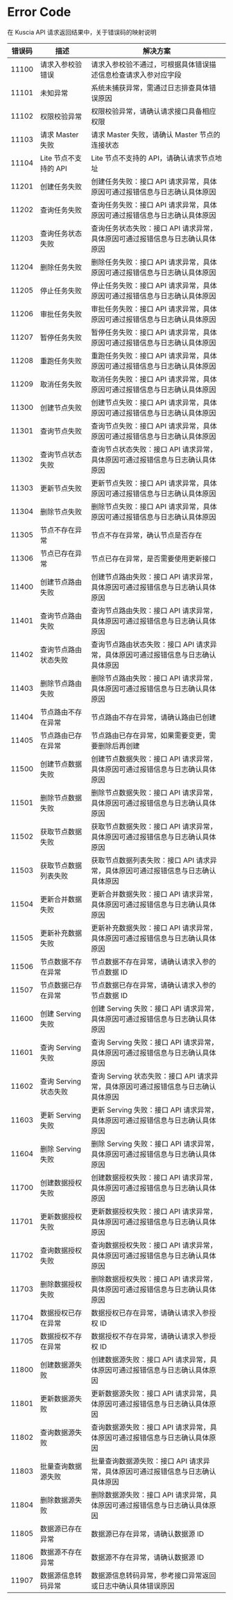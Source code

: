 # Error Code

在 Kuscia API 请求返回结果中，关于错误码的映射说明

| 错误码 | 描述 | 解决方案 |
| ----- | ----------- | ----------- |
| 11100 | 请求入参校验错误 | 请求入参校验不通过，可根据具体错误描述信息检查请求入参对应字段 |
| 11101 | 未知异常 | 系统未捕获异常，需通过日志排查具体错误原因 |
| 11102 | 权限校验异常 | 权限校验异常，请确认请求接口具备相应权限 |
| 11103 | 请求 Master 失败 | 请求 Master 失败，请确认 Master 节点的连接状态 |
| 11104 | Lite 节点不支持的 API | Lite 节点不支持的 API，请确认请求节点地址 |
| 11201 | 创建任务失败 | 创建任务失败：接口 API 请求异常，具体原因可通过报错信息与日志确认具体原因 |
| 11202 | 查询任务失败 | 查询任务失败：接口 API 请求异常，具体原因可通过报错信息与日志确认具体原因 |
| 11203 | 查询任务状态失败 | 查询任务状态失败：接口 API 请求异常，具体原因可通过报错信息与日志确认具体原因 |
| 11204 | 删除任务失败 | 删除任务失败：接口 API 请求异常，具体原因可通过报错信息与日志确认具体原因 |
| 11205 | 停止任务失败 | 停止任务失败：接口 API 请求异常，具体原因可通过报错信息与日志确认具体原因 |
| 11206 | 审批任务失败 | 审批任务失败：接口 API 请求异常，具体原因可通过报错信息与日志确认具体原因 |
| 11207 | 暂停任务失败 | 暂停任务失败：接口 API 请求异常，具体原因可通过报错信息与日志确认具体原因 |
| 11208 | 重跑任务失败 | 重跑任务失败：接口 API 请求异常，具体原因可通过报错信息与日志确认具体原因 |
| 11209 | 取消任务失败 | 取消任务失败：接口 API 请求异常，具体原因可通过报错信息与日志确认具体原因 |
| 11300 | 创建节点失败 | 创建节点失败：接口 API 请求异常，具体原因可通过报错信息与日志确认具体原因 |
| 11301 | 查询节点失败 | 查询节点失败：接口 API 请求异常，具体原因可通过报错信息与日志确认具体原因 |
| 11302 | 查询节点状态失败 | 查询节点状态失败：接口 API 请求异常，具体原因可通过报错信息与日志确认具体原因 |
| 11303 | 更新节点失败 | 更新节点失败：接口 API 请求异常，具体原因可通过报错信息与日志确认具体原因 |
| 11304 | 删除节点失败 | 删除节点失败：接口 API 请求异常，具体原因可通过报错信息与日志确认具体原因 |
| 11305 | 节点不存在异常 | 节点不存在异常，确认节点是否存在 |
| 11306 | 节点已存在异常 | 节点已存在异常，是否需要使用更新接口 |
| 11400 | 创建节点路由失败 | 创建节点路由失败：接口 API 请求异常，具体原因可通过报错信息与日志确认具体原因 |
| 11401 | 查询节点路由失败 | 查询节点路由失败：接口 API 请求异常，具体原因可通过报错信息与日志确认具体原因 |
| 11402 | 查询节点路由状态失败 | 查询节点路由状态失败：接口 API 请求异常，具体原因可通过报错信息与日志确认具体原因 |
| 11403 | 删除节点路由失败 | 删除节点路由失败：接口 API 请求异常，具体原因可通过报错信息与日志确认具体原因 |
| 11404 | 节点路由不存在异常 | 节点路由不存在异常，请确认路由已创建 |
| 11405 | 节点路由已存在异常 | 节点路由已存在异常，如果需要变更，需要删除后再创建 |
| 11500 | 创建节点数据失败 | 创建节点数据失败：接口 API 请求异常，具体原因可通过报错信息与日志确认具体原因 |
| 11501 | 删除节点数据失败 | 删除节点数据失败：接口 API 请求异常，具体原因可通过报错信息与日志确认具体原因 |
| 11502 | 获取节点数据失败 | 获取节点数据失败：接口 API 请求异常，具体原因可通过报错信息与日志确认具体原因 |
| 11503 | 获取节点数据列表失败 | 获取节点数据列表失败：接口 API 请求异常，具体原因可通过报错信息与日志确认具体原因 |
| 11504 | 更新合并数据失败 | 更新合并数据失败：接口 API 请求异常，具体原因可通过报错信息与日志确认具体原因 |
| 11505 | 更新补充数据失败 | 更新补充数据失败：接口 API 请求异常，具体原因可通过报错信息与日志确认具体原因 |
| 11506 | 节点数据不存在异常 | 节点数据不存在异常，请确认请求入参的节点数据 ID |
| 11507 | 节点数据已存在异常 | 节点数据已存在异常，请确认请求入参的节点数据 ID |
| 11600 | 创建 Serving 失败 | 创建 Serving 失败：接口 API 请求异常，具体原因可通过报错信息与日志确认具体原因 |
| 11601 | 查询 Serving 失败 | 查询 Serving 失败：接口 API 请求异常，具体原因可通过报错信息与日志确认具体原因 |
| 11602 | 查询 Serving 状态失败 | 查询 Serving 状态失败：接口 API 请求异常，具体原因可通过报错信息与日志确认具体原因 |
| 11603 | 更新 Serving 失败 | 更新 Serving 失败：接口 API 请求异常，具体原因可通过报错信息与日志确认具体原因 |
| 11604 | 删除 Serving 失败 | 删除 Serving 失败：接口 API 请求异常，具体原因可通过报错信息与日志确认具体原因 |
| 11700 | 创建数据授权失败 | 创建数据授权失败：接口 API 请求异常，具体原因可通过报错信息与日志确认具体原因 |
| 11701 | 更新数据授权失败 | 更新数据授权失败：接口 API 请求异常，具体原因可通过报错信息与日志确认具体原因 |
| 11702 | 查询数据授权失败 | 查询数据授权失败：接口 API 请求异常，具体原因可通过报错信息与日志确认具体原因 |
| 11703 | 删除数据授权失败 | 删除数据授权失败：接口 API 请求异常，具体原因可通过报错信息与日志确认具体原因 |
| 11704 | 数据授权已存在异常 | 数据授权已存在异常，请确认请求入参授权 ID |
| 11705 | 数据授权不存在异常 | 数据授权不存在异常，请确认请求入参授权 ID |
| 11800 | 创建数据源失败 | 创建数据源失败：接口 API 请求异常，具体原因可通过报错信息与日志确认具体原因 |
| 11801 | 更新数据源失败 | 更新数据源失败：接口 API 请求异常，具体原因可通过报错信息与日志确认具体原因 |
| 11802 | 查询数据源失败 | 查询数据源失败：接口 API 请求异常，具体原因可通过报错信息与日志确认具体原因 |
| 11803 | 批量查询数据源失败 | 批量查询数据源失败：接口 API 请求异常，具体原因可通过报错信息与日志确认具体原因 |
| 11804 | 删除数据源失败 | 删除数据源失败：接口 API 请求异常，具体原因可通过报错信息与日志确认具体原因 |
| 11805 | 数据源已存在异常 | 数据源已存在异常，请确认数据源 ID |
| 11806 | 数据源不存在异常 | 数据源不存在异常，请确认数据源 ID |
| 11907 | 数据源信息转码异常 | 数据源信息转码异常，参考接口异常返回或日志中确认具体错误原因 |
